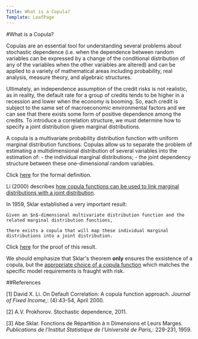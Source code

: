 ```yaml
---
Title: What is a Copula?
Template: LeafPage
---
```


#What is a Copula?

Copulas are an essential tool for understanding several problems about stochastic dependence (i.e. when the dependence between random variables can be expressed by a change of the conditional distribution of any of the variables when the other variables are altered) and can be applied to a variety of mathematical areas including probability, real analysis, measure theory, and algebraic structures.

Ultimately, an independence assumption of the credit risks is not realistic, as in reality, the default rate for a group of credits tends to be higher in a recession and lower when the economy is booming. 
So, each credit is subject to the same set of macroeconomic environmental factors and we can see that there exists some form of positive dependence among the credits. 
To introduce a correlation structure, we must determine how to specify a joint distribution given marginal distributions. 

A copula is a multivariate probability distribution function with uniform marginal distribution functions. Copulas allow us to separate the problem of estimating a multidimensional distribution of several variables into the estimation of:
	- the individual marginal distributions;
	- the joint dependency structure between these one-dimensional random variables. 

Click [here](http://db716.user.srcf.net/eim/course/finance/cdos/2cdogaussian/page2/copula/formal) for the formal definition.

Li (2000) describes [how copula functions can be used to link marginal distributions with a joint distribution](http://db716.user.srcf.net/eim/course/finance/cdos/2cdogaussian/page2/copula/marginaltojoint). 

In 1959, Sklar established a very important result: 

    Given an $n$-dimensional multivariate distribution function and the related marginal distribution functions, 
    
    there exists a copula that will map these individual marginal distributions into a joint distribution.

Click [here](http://db716.user.srcf.net/eim/course/finance/cdos/2cdogaussian/page2/copula/proof) for the proof of this result. 

We should emphasize that Sklar's theorem **only** ensures the exsistence of a copula, but the [appropriate choice of a copula function](http://db716.user.srcf.net/eim/course/finance/cdos/2cdogaussian/page2/modelappropriate.md) which matches the specific model requirements is fraught with risk. 

##References

[1] David X. Li. On Default Correlation: A copula function approach. *Journal of Fixed Income,*: (4):43-54, April 2000.

[2] A.V. Prokhorov. Stochastic dependence, 2011.

[3] Abe Sklar. Fonctions de Répartition à n Dimensions et Leurs Marges. *Publications de l'Institut Statistique de l'Université de Paris,*: 229-231, 1959.
